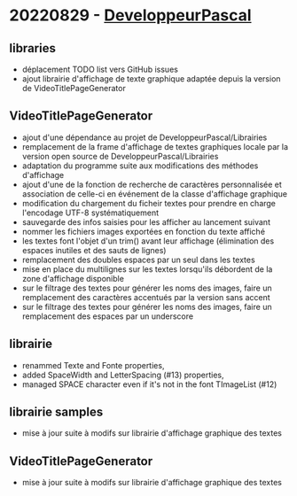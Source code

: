 # 20220829 - [DeveloppeurPascal](https://github.com/DeveloppeurPascal)

## libraries

* déplacement TODO list vers GitHub issues
* ajout librairie d'affichage de texte graphique adaptée depuis la version de VideoTitlePageGenerator

## VideoTitlePageGenerator

* ajout d'une dépendance au projet de DeveloppeurPascal/Librairies
* remplacement de la frame d'affichage de textes graphiques locale par la version open source de DeveloppeurPascal/Librairies
* adaptation du programme suite aux modifications des méthodes d'affichage
* ajout d'une de la fonction de recherche de caractères personnalisée et association de celle-ci en événement de la classe d'affichage graphique
* modification du chargement du ficheir textes pour prendre en charge l'encodage UTF-8 systématiquement
* sauvegarde des infos saisies pour les afficher au lancement suivant
* nommer les fichiers images exportées en fonction du texte affiché
* les textes font l'objet d'un trim() avant leur affichage (élimination des espaces inutiles et des sauts de lignes)
* remplacement des doubles espaces par un seul dans les textes
* mise en place du multilignes sur les textes lorsqu'ils débordent de la zone d'affichage disponible
* sur le filtrage des textes pour générer les noms des images, faire un remplacement des caractères accentués par la version sans accent
* sur le filtrage des textes pour générer les noms des images, faire un remplacement des espaces par un underscore


## librairie

* renammed Texte and Fonte properties,
* added SpaceWidth and LetterSpacing (#13) properties,
* managed SPACE character even if it's not in the font TImageList (#12)


## librairie samples

* mise à jour suite à modifs sur librairie d'affichage graphique des textes

## VideoTitlePageGenerator

* mise à jour suite à modifs sur librairie d'affichage graphique des textes
